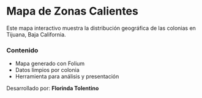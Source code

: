 # Mapa de Zonas Calientes

Este mapa interactivo muestra la distribución geográfica de las colonias en Tijuana, Baja California.

### Contenido
- Mapa generado con Folium
- Datos limpios por colonia
- Herramienta para análisis y presentación

Desarrollado por: **Florinda Tolentino**
